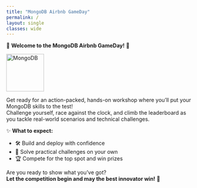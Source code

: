 ```yaml
---
title: "MongoDB Airbnb GameDay"
permalink: /
layout: single
classes: wide
---
```


🎉 **Welcome to the MongoDB Airbnb GameDay!** 🚀

<img src="assets/images/logo.svg" alt="MongoDB" style="height:100px;"/>

Get ready for an action-packed, hands-on workshop where you’ll put your MongoDB skills to the test!  
Challenge yourself, race against the clock, and climb the leaderboard as you tackle real-world scenarios and technical challenges.

✨ **What to expect:**
- 🛠️ Build and deploy with confidence
- 🚦 Solve practical challenges on your own
- 🏆 Compete for the top spot and win prizes

Are you ready to show what you’ve got?  
**Let the competition begin and may the best innovator win!** 🌟
